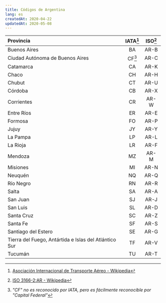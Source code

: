 ```yaml
---
title: Códigos de Argentina
lang: es
createdAt: 2020-04-22
updatedAt: 2020-05-08
---
```


| Provincia                                             | IATA[^1] | ISO[^2] |
| :---------------------------------------------------- | :------: | :-----: |
| Buenos Aires                                          |    BA    |  AR-B   |
| Ciudad Autónoma de Buenos Aires                       |  CF[^3]  |  AR-C   |
| Catamarca                                             |    CA    |  AR-K   |
| Chaco                                                 |    CH    |  AR-H   |
| Chubut                                                |    CT    |  AR-U   |
| Córdoba                                               |    CB    |  AR-X   |
| Corrientes                                            |    CR    |  AR-W   |
| Entre Ríos                                            |    ER    |  AR-E   |
| Formosa                                               |    FO    |  AR-P   |
| Jujuy                                                 |    JY    |  AR-Y   |
| La Pampa                                              |    LP    |  AR-L   |
| La Rioja                                              |    LR    |  AR-F   |
| Mendoza                                               |    MZ    |  AR-M   |
| Misiones                                              |    MI    |  AR-N   |
| Neuquén                                               |    NQ    |  AR-Q   |
| Río Negro                                             |    RN    |  AR-R   |
| Salta                                                 |    SA    |  AR-A   |
| San Juan                                              |    SJ    |  AR-J   |
| San Luis                                              |    SL    |  AR-D   |
| Santa Cruz                                            |    SC    |  AR-Z   |
| Santa Fe                                              |    SF    |  AR-S   |
| Santiago del Estero                                   |    SE    |  AR-G   |
| Tierra del Fuego, Antártida e Islas del Atlántico Sur |    TF    |  AR-V   |
| Tucumán                                               |    TU    |  AR-T   |

[^1]: [Asociación Internacional de Transporte Aéreo - Wikipedia](https://es.wikipedia.org/wiki/Asociación_Internacional_de_Transporte_Aéreo)
[^2]: [ISO 3166-2:AR - Wikipedia](https://es.wikipedia.org/wiki/ISO_3166-2:AR)
[^3]: _"CF" no es reconocido por IATA, pero es fácilmente reconocible por "Capital Federal"_
